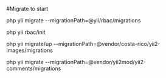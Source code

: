 
#Migrate to start
<p>php yii migrate --migrationPath=@yii/rbac/migrations</p>
<p>php yii rbac/init</p>
<p>php yii migrate/up --migrationPath=@vendor/costa-rico/yii2-images/migrations</p>
<p>php yii migrate --migrationPath=@vendor/yii2mod/yii2-comments/migrations</p>
